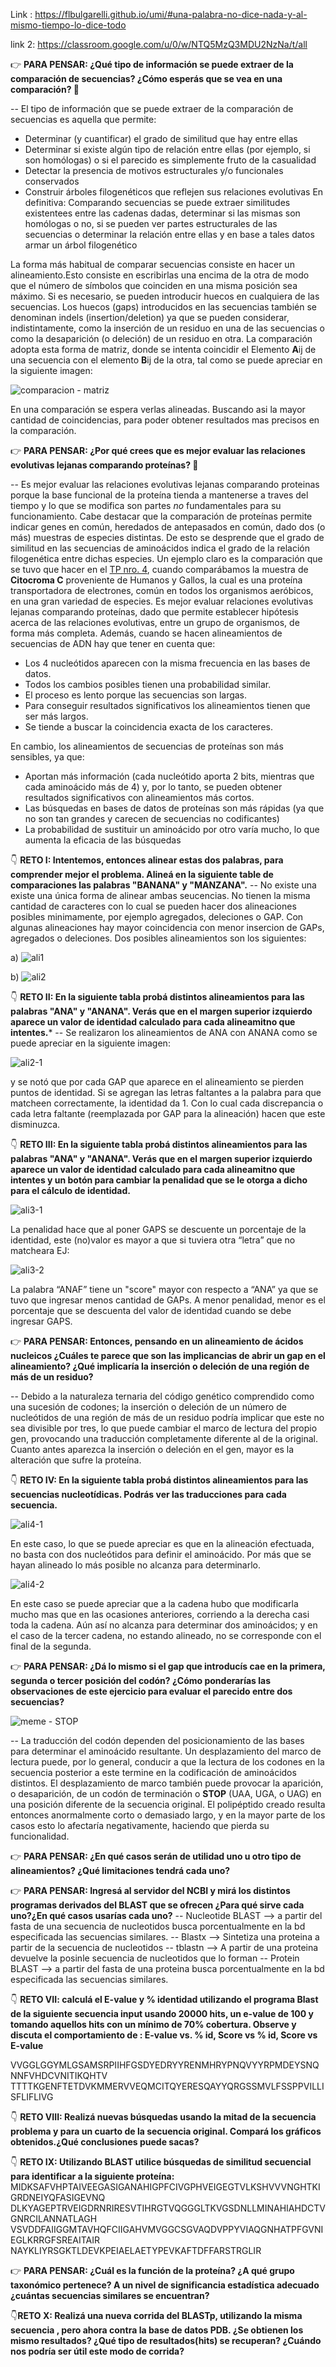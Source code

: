 Link :
https://flbulgarelli.github.io/umi/#una-palabra-no-dice-nada-y-al-mismo-tiempo-lo-dice-todo

link 2:
https://classroom.google.com/u/0/w/NTQ5MzQ3MDU2NzNa/t/all


👉 **PARA PENSAR: ¿Qué tipo de información se puede extraer de la comparación de secuencias? ¿Cómo esperás que se vea en una comparación? 🤔**

 -- El tipo de información que se puede extraer de la comparación de secuencias es aquella que permite:

- Determinar (y cuantificar) el grado de similitud que hay entre ellas
- Determinar si existe algún tipo de relación entre ellas (por ejemplo, si son homólogas) o si el parecido es simplemente fruto de la casualidad
- Detectar la presencia de motivos estructurales y/o funcionales conservados
- Construir árboles filogenéticos que reflejen sus relaciones evolutivas
En definitiva: Comparando secuencias se puede extraer similitudes existentees entre las cadenas dadas, determinar si las mismas son homólogas o no, si se pueden ver partes estructurales de las secuencias o determinar la relación entre ellas y en base a tales datos armar un árbol filogenético 

La forma más habitual de comparar secuencias consiste en hacer un alineamiento.Esto consiste en escribirlas una encima de la otra de modo que el número de símbolos que coinciden en una misma posición sea máximo. Si es necesario, se pueden introducir huecos en cualquiera de las secuencias. Los huecos (gaps) introducidos en las secuencias también se denominan indels (insertion/deletion) ya que se pueden considerar, indistintamente, como la inserción de un residuo en una de las secuencias o como la desaparición (o deleción) de un residuo en otra. La comparación adopta esta forma de matriz, donde se intenta coincidir el Elemento **A**ij de una secuencia con el elemento **B**ij de la otra, tal como se puede apreciar en la siguiente imagen:

![comparacion - matriz](https://github.com/pache0015/Bioinformatica-UNQ/blob/master/TP%20-%205/img/tabla5bio1.png)

En una comparación se espera verlas alineadas. Buscando asi la mayor cantidad de coincidencias, para poder obtener resultados mas precisos en la comparación.

👉 **PARA PENSAR: ¿Por qué crees que es mejor evaluar las relaciones evolutivas lejanas comparando proteínas? 🤔**

-- Es mejor evaluar las relaciones evolutivas lejanas comparando proteinas porque la base funcional de la proteína tienda a mantenerse a traves del tiempo y lo que se modifica son partes *no* fundamentales para su funcionamiento. Cabe destacar que la comparación de proteínas permite indicar genes en común, heredados de antepasados en común, dado dos (o más) muestras de especies distintas. De esto se desprende que el grado de similitud en las secuencias de aminoácidos indica el grado de la relación filogenética entre dichas especies. Un ejemplo claro es la comparación que se tuvo que hacer en el [TP nro. 4](https://github.com/pache0015/Bioinformatica-UNQ/tree/master/TP%20-%204), cuando comparábamos la muestra de **Citocroma C** proveniente de Humanos y Gallos, la cual es una proteína transportadora de electrones, común en todos los organismos aeróbicos, en una gran variedad de especies. Es mejor evaluar relaciones evolutivas lejanas comparando proteínas, dado que permite establecer hipótesis acerca de las relaciones evolutivas, entre un grupo de organismos, de forma más completa.
Además, cuando se hacen alineamientos de secuencias de ADN hay que tener en cuenta que:
- Los 4 nucleótidos aparecen con la misma frecuencia en las bases de datos.
- Todos los cambios posibles tienen una probabilidad similar.
- El proceso es lento porque las secuencias son largas.
- Para conseguir resultados significativos los alineamientos tienen que ser más largos.
- Se tiende a buscar la coincidencia exacta de los caracteres.

En cambio, los alineamientos de secuencias de proteínas son más sensibles, ya que: 

- Aportan más información (cada nucleótido aporta 2 bits, mientras que cada aminoácido más de 4) y, por lo tanto, se pueden obtener resultados significativos con alineamientos más cortos.
- Las búsquedas en bases de datos de proteínas son más rápidas (ya que no son tan grandes y carecen de secuencias no codificantes) 
- La probabilidad de sustituir un aminoácido por otro varía mucho, lo que aumenta la eficacia de las búsquedas


👇 **RETO I: Intentemos, entonces alinear estas dos palabras, para comprender mejor el problema. Alineá en la siguiente table de comparaciones las palabras "BANANA" y "MANZANA".**
-- No existe una existe una única forma de alinear ambas seucencias. No tienen la misma cantidad de caracteres con lo cual se pueden hacer dos alineaciones posibles minimamente, por ejemplo agregados, deleciones o GAP. Con algunas alineaciones hay mayor coincidencia con menor insercion de GAPs, agregados o deleciones. Dos posibles alineamientos son los siguientes:

a)
![ali1](https://github.com/pache0015/Bioinformatica-UNQ/blob/master/TP%20-%205/img/ali1.png)


b)
![ali2](https://github.com/pache0015/Bioinformatica-UNQ/blob/master/TP%20-%205/img/ali2.png)


👇 **RETO II: En la siguiente tabla probá distintos alineamientos para las palabras "ANA" y "ANANA". Verás que en el margen superior izquierdo aparece un valor de identidad calculado para cada alineamitno que intentes.***
-- Se realizaron los alineamientos de ANA con ANANA como se puede apreciar en la siguiente imagen:

![ali2-1](https://github.com/pache0015/Bioinformatica-UNQ/blob/master/TP%20-%205/img/ali2-1.png)

y se notó que por cada GAP que aparece en el alineamiento se pierden puntos de identidad. Si se agregan las letras faltantes a la palabra para que matcheen correctamente, la identidad da 1. Con lo cual cada discrepancia o cada letra faltante (reemplazada por GAP para la alineación) hacen que este disminuzca. 


👇 **RETO III: En la siguiente tabla probá distintos alineamientos para las palabras "ANA" y "ANANA". Verás que en el margen superior izquierdo aparece un valor de identidad calculado para cada alineamitno que intentes y un botón para cambiar la penalidad que se le otorga a dicho para el cálculo de identidad.**

![ali3-1](https://github.com/pache0015/Bioinformatica-UNQ/blob/master/TP%20-%205/img/ali3-1.png)

La penalidad hace que al poner GAPS se descuente un porcentaje de la identidad, este (no)valor es mayor a que si tuviera otra “letra” que no matcheara EJ:

![ali3-2](https://github.com/pache0015/Bioinformatica-UNQ/blob/master/TP%20-%205/img/ali3-2.png)

La palabra “ANAF” tiene un "score" mayor con respecto a “ANA” ya que se tuvo que ingresar menos cantidad de GAPs. A menor penalidad, menor es el porcentaje que se descuenta del valor de identidad cuando se debe ingresar GAPS.


👉 **PARA PENSAR: Entonces, pensando en un alineamiento de ácidos nucleicos ¿Cuáles te parece que son las implicancias de abrir un gap en el alineamiento? ¿Qué implicaría la inserción o deleción de una región de más de un residuo?**

-- Debido a la naturaleza ternaria del código genético comprendido como una sucesión de codones; la inserción o deleción de un número de nucleótidos de una región de más de un residuo podría implicar que este no sea divisible por tres, lo que puede cambiar el marco de lectura del propio gen, provocando una traducción completamente diferente al de la original. Cuanto antes aparezca la inserción o deleción en el gen, mayor es la alteración que sufre la proteína.


👇 **RETO IV: En la siguiente tabla probá distintos alineamientos para las secuencias nucleotídicas. Podrás ver las traducciones para cada secuencia.**

![ali4-1](https://github.com/pache0015/Bioinformatica-UNQ/blob/master/TP%20-%205/img/ali4-1.png)

En este caso, lo que se puede apreciar es que en la alineación efectuada, no basta con dos nucleótidos para definir el aminoácido. Por más que se hayan alineado lo más posible no alcanza para determinarlo.

![ali4-2](https://github.com/pache0015/Bioinformatica-UNQ/blob/master/TP%20-%205/img/ali4-2.png)

En este caso se puede apreciar que a la cadena hubo que modificarla mucho mas que en las ocasiones anteriores, corriendo a la derecha casi toda la cadena. Aún así no alcanza para determinar dos aminoácidos; y en el caso de la tercer cadena, no estando alineado, no se corresponde con el final de la segunda.


👉 **PARA PENSAR: ¿Dá lo mismo si el gap que introducís cae en la primera, segunda o tercer posición del codón? ¿Cómo ponderarías las observaciones de este ejercicio para evaluar el parecido entre dos secuencias?**

![meme - STOP](https://github.com/pache0015/Bioinformatica-UNQ/blob/master/TP%20-%205/img/meme.jpg)

-- La traducción del codón dependen del posicionamiento de las bases para determinar el aminoácido resultante. Un desplazamiento del marco de lectura puede, por lo general, conducir a que la lectura de los codones en la secuencia posterior a este termine en la codificación de aminoácidos distintos. El desplazamiento de marco también puede provocar la aparición, o desaparición, de un codón de terminación o **STOP** (UAA, UGA, o UAG) en una posición diferente de la secuencia original. El polipéptido creado resulta entonces anormalmente corto o demasiado largo, y en la mayor parte de los casos esto lo afectaría negativamente, haciendo que pierda su funcionalidad. 


👉 **PARA PENSAR: ¿En qué casos serán de utilidad uno u otro tipo de alineamientos? ¿Qué limitaciones tendrá cada uno?**



👉 **PARA PENSAR: Ingresá al servidor del NCBI y mirá los distintos programas derivados del BLAST que se ofrecen ¿Para qué sirve cada uno?¿En qué casos usarías cada uno?**
    -- Nucleotide BLAST --> a partir del fasta de una secuencia de nucleotidos busca porcentualmente  en la bd especificada las secuencias similares.
    -- Blastx --> Sintetiza una proteina a partir de la secuencia de nucleotidos
    -- tblastn --> A partir de una proteina devuelve la posinle secuencia de nucleotidos que lo forman
    -- Protein BLAST --> a partir del fasta de una proteina busca porcentualmente  en la bd especificada las secuencias similares.

👇 **RETO VII: calculá el E-value y % identidad utilizando el programa Blast de la siguiente secuencia input usando 20000 hits, un e-value de 100 y tomando aquellos hits con un mínimo de 70% cobertura. Observe y discuta el comportamiento de : E-value vs. % id, Score vs % id, Score vs E-value**

VVGGLGGYMLGSAMSRPIIHFGSDYEDRYYRENMHRYPNQVYYRPMDEYSNQNNFVHDCVNITIKQHTV
TTTTKGENFTETDVKMMERVVEQMCITQYERESQAYYQRGSSMVLFSSPPVILLISFLIFLIVG

👇 **RETO VIII: Realizá nuevas búsquedas usando la mitad de la secuencia problema y para un cuarto de la secuencia original. Compará los gráficos obtenidos.¿Qué conclusiones puede sacas?**


👇 **RETO IX: Utilizando BLAST utilice búsquedas de similitud secuencial para identificar a la siguiente proteína:**
MIDKSAFVHPTAIVEEGASIGANAHIGPFCIVGPHVEIGEGTVLKSHVVVNGHTKIGRDNEIYQFASIGEVNQ
DLKYAGEPTRVEIGDRNRIRESVTIHRGTVQGGGLTKVGSDNLLMINAHIAHDCTVGNRCILANNATLAGH
VSVDDFAIIGGMTAVHQFCIIGAHVMVGGCSGVAQDVPPYVIAQGNHATPFGVNIEGLKRRGFSREAITAIR
NAYKLIYRSGKTLDEVKPEIAELAETYPEVKAFTDFFARSTRGLIR

👉 **PARA PENSAR: ¿Cuál es la función de la proteína? ¿A qué grupo taxonómico pertenece? A un nivel de significancia estadística adecuado ¿cuántas secuencias similares se encuentran?**

👇**RETO X: Realizá una nueva corrida del BLASTp, utilizando la misma secuencia , pero ahora contra la base de datos PDB. ¿Se obtienen los mismo resultados? ¿Qué tipo de resultados(hits) se recuperan? ¿Cuándo nos podría ser útil este modo de corrida?**
